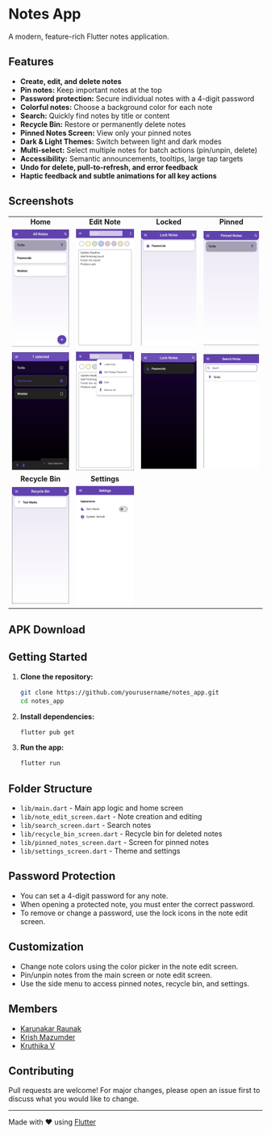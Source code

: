 # Notes App

A modern, feature-rich Flutter notes application.

## Features

- **Create, edit, and delete notes**
- **Pin notes:** Keep important notes at the top
- **Password protection:** Secure individual notes with a 4-digit password
- **Colorful notes:** Choose a background color for each note
- **Search:** Quickly find notes by title or content
- **Recycle Bin:** Restore or permanently delete notes
- **Pinned Notes Screen:** View only your pinned notes
- **Dark & Light Themes:** Switch between light and dark modes
- **Multi-select:** Select multiple notes for batch actions (pin/unpin, delete)
- **Accessibility:** Semantic announcements, tooltips, large tap targets
- **Undo for delete, pull-to-refresh, and error feedback**
- **Haptic feedback and subtle animations for all key actions**

## Screenshots

<div align="center">

<table>
  <tr>
    <td align="center"><b>Home</b></td>
    <td align="center"><b>Edit Note</b></td>
    <td align="center"><b>Locked</b></td>
    <td align="center"><b>Pinned</b></td>
  </tr>
  <tr>
    <td><img src="assets/screenshots/home1.png" alt="Home 1" width="180"/></td>
    <td><img src="assets/screenshots/edit1.png" alt="Edit 1" width="180"/></td>
    <td><img src="assets/screenshots/lock1.png" alt="Lock 1" width="180"/></td>
    <td><img src="assets/screenshots/pin1.png" alt="Pin 1" width="180"/></td>
  </tr>
  <tr>
    <td><img src="assets/screenshots/home2.png" alt="Home 2" width="180"/></td>
    <td><img src="assets/screenshots/edit2.png" alt="Edit 2" width="180"/></td>
    <td><img src="assets/screenshots/lock2.png" alt="Lock 2" width="180"/></td>
    <td><img src="assets/screenshots/search1.png" alt="Search" width="180"/></td>
  </tr>
  <tr>
    <td align="center"><b>Recycle Bin</b></td>
    <td align="center"><b>Settings</b></td>
    <td></td>
    <td></td>
  </tr>
  <tr>
    <td><img src="assets/screenshots/bin1.png" alt="Recycle Bin" width="180"/></td>
    <td><img src="assets/screenshots/settings1.png" alt="Settings" width="180"/></td>
    <td></td>
    <td></td>
  </tr>
</table>

</div>

## APK Download

<!-- Add APK download link here -->

## Getting Started

1. **Clone the repository:**
   ```sh
   git clone https://github.com/yourusername/notes_app.git
   cd notes_app
   ```
2. **Install dependencies:**
   ```sh
   flutter pub get
   ```
3. **Run the app:**
   ```sh
   flutter run
   ```

## Folder Structure

- `lib/main.dart` - Main app logic and home screen
- `lib/note_edit_screen.dart` - Note creation and editing
- `lib/search_screen.dart` - Search notes
- `lib/recycle_bin_screen.dart` - Recycle bin for deleted notes
- `lib/pinned_notes_screen.dart` - Screen for pinned notes
- `lib/settings_screen.dart` - Theme and settings

## Password Protection

- You can set a 4-digit password for any note.
- When opening a protected note, you must enter the correct password.
- To remove or change a password, use the lock icons in the note edit screen.

## Customization

- Change note colors using the color picker in the note edit screen.
- Pin/unpin notes from the main screen or note edit screen.
- Use the side menu to access pinned notes, recycle bin, and settings.

## Members

- [Karunakar Raunak](https://github.com/LuciferBloodFalen)
- [Krish Mazumder](https://github.com/krish-mazumder)
- [Kruthika V](https://github.com/Kruthika1735)

## Contributing

Pull requests are welcome! For major changes, please open an issue first to discuss what you would like to change.

---

Made with ❤️ using [Flutter](https://flutter.dev/)
